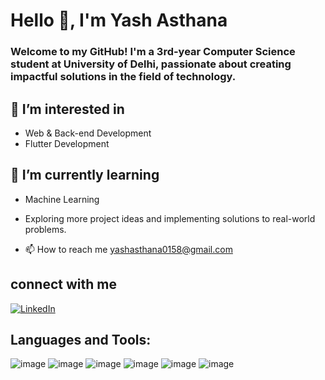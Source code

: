 # Hello 👋, I'm Yash Asthana
### Welcome to my GitHub! I'm a 3rd-year Computer Science student at University of Delhi, passionate about creating impactful solutions in the field of technology.
## 👀 I’m interested in
- Web & Back-end Development
- Flutter Development
## 🌱 I’m currently learning 
- Machine Learning
- Exploring more project ideas and implementing solutions to real-world problems.
  

-  📫 How to reach me yashasthana0158@gmail.com
  ## connect with me
  [![LinkedIn](https://img.icons8.com/fluent/48/000000/linkedin.png)](https://www.linkedin.com/in/yashaksthana158/)

## Languages and Tools:
![image](https://github.com/user-attachments/assets/f8984841-18bd-48b8-997c-309c0bfbe791)  ![image](https://github.com/user-attachments/assets/5b111550-e481-46ef-8082-8cd425d8eb37)  ![image](https://github.com/user-attachments/assets/c89d8723-0ddd-404f-ad70-20cf15c7cee9)
![image](https://github.com/user-attachments/assets/b47c9cd6-4bbb-4c7e-ba64-4e8ef2e4f0d0)  ![image](https://github.com/user-attachments/assets/d1e59666-6f91-4620-ba14-af351ac0b4ff) ![image](https://github.com/user-attachments/assets/a11fb6f7-34d6-4c27-8971-6092112ff4ed)





<!---
yashaksthana158/yashaksthana158 is a ✨ special ✨ repository because its `README.md` (this file) appears on your GitHub profile.
You can click the Preview link to take a look at your changes.
--->
